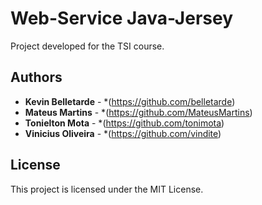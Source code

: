 # Web-Service Java-Jersey
Project developed for the TSI course.

## Authors

* **Kevin Belletarde** - *(https://github.com/belletarde)
* **Mateus Martins** - *(https://github.com/MateusMartins)
* **Tonielton Mota** - *(https://github.com/tonimota)
* **Vinicius Oliveira** - *(https://github.com/vindite)

## License

This project is licensed under the MIT License.
